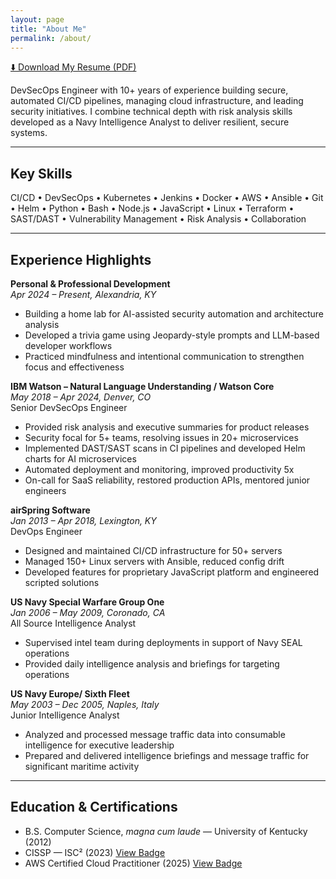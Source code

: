 ```yaml
---
layout: page
title: "About Me"
permalink: /about/
---
```


<a href="https://jims-resume.s3.us-east-1.amazonaws.com/ResumeJuly2025.pdf" class="btn big-btn" target="_blank" rel="noopener">⬇️ Download My Resume (PDF)</a>

DevSecOps Engineer with 10+ years of experience building secure, automated CI/CD pipelines, managing cloud infrastructure, and leading security initiatives. I combine technical depth with risk analysis skills developed as a Navy Intelligence Analyst to deliver resilient, secure systems.

---

## Key Skills
CI/CD • DevSecOps • Kubernetes • Jenkins • Docker • AWS • Ansible • Git • Helm • Python • Bash • Node.js • JavaScript • Linux • Terraform • SAST/DAST • Vulnerability Management • Risk Analysis • Collaboration

---

## Experience Highlights

**Personal & Professional Development**  
_Apr 2024 – Present, Alexandria, KY_
- Building a home lab for AI-assisted security automation and architecture analysis
- Developed a trivia game using Jeopardy-style prompts and LLM-based developer workflows
- Practiced mindfulness and intentional communication to strengthen focus and effectiveness

**IBM Watson – Natural Language Understanding / Watson Core**  
_May 2018 – Apr 2024, Denver, CO_  
Senior DevSecOps Engineer
- Provided risk analysis and executive summaries for product releases
- Security focal for 5+ teams, resolving issues in 20+ microservices
- Implemented DAST/SAST scans in CI pipelines and developed Helm charts for AI microservices
- Automated deployment and monitoring, improved productivity 5x
- On-call for SaaS reliability, restored production APIs, mentored junior engineers

**airSpring Software**  
_Jan 2013 – Apr 2018, Lexington, KY_  
DevOps Engineer
- Designed and maintained CI/CD infrastructure for 50+ servers
- Managed 150+ Linux servers with Ansible, reduced config drift
- Developed features for proprietary JavaScript platform and engineered scripted solutions

**US Navy Special Warfare Group One**  
_Jan 2006 – May 2009, Coronado, CA_  
All Source Intelligence Analyst
- Supervised intel team during deployments in support of Navy SEAL operations
- Provided daily intelligence analysis and briefings for targeting operations

**US Navy Europe/ Sixth Fleet**  
_May 2003 – Dec 2005, Naples, Italy_  
Junior Intelligence Analyst
- Analyzed and processed message traffic data into consumable intelligence for executive leadership
- Prepared and delivered intelligence briefings and message traffic for significant maritime activity

---

## Education & Certifications
- B.S. Computer Science, *magna cum laude* — University of Kentucky (2012)
- CISSP — ISC² (2023) [View Badge](https://www.credly.com/badges/d29461ef-2d85-4101-a649-f298950e0377)
- AWS Certified Cloud Practitioner (2025) [View Badge](https://www.credly.com/badges/e7d78e57-8e22-4445-b479-5695d1a12f45)
